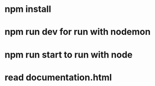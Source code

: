 # npm install 
# npm run dev for run with nodemon
# npm run start to run with node 
# read documentation.html
